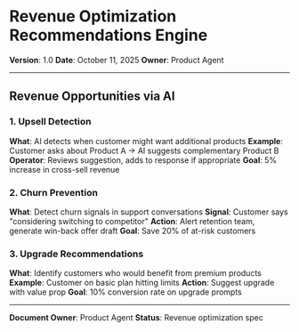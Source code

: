 # Revenue Optimization Recommendations Engine

**Version**: 1.0
**Date**: October 11, 2025
**Owner**: Product Agent

---

## Revenue Opportunities via AI

### 1. Upsell Detection

**What**: AI detects when customer might want additional products
**Example**: Customer asks about Product A → AI suggests complementary Product B
**Operator**: Reviews suggestion, adds to response if appropriate
**Goal**: 5% increase in cross-sell revenue

### 2. Churn Prevention

**What**: Detect churn signals in support conversations
**Signal**: Customer says "considering switching to competitor"
**Action**: Alert retention team, generate win-back offer draft
**Goal**: Save 20% of at-risk customers

### 3. Upgrade Recommendations

**What**: Identify customers who would benefit from premium products
**Example**: Customer on basic plan hitting limits
**Action**: Suggest upgrade with value prop
**Goal**: 10% conversion rate on upgrade prompts

---

**Document Owner**: Product Agent
**Status**: Revenue optimization spec
